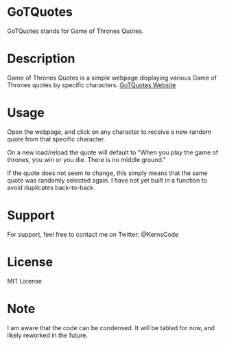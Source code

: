 # GoTQuotes

GoTQuotes stands for Game of Thrones Quotes. 

# Description

Game of Thrones Quotes is a simple webpage displaying various Game of Thrones quotes by specific characters. 
[GoTQuotes Website](https://kittykerns.github.io/GoTQuotes/)

# Usage

Open the webpage, and click on any character to receive a new random quote from that specific character.

On a new load/reload the quote will default to "When you play the game of thrones, you win or you die. There is no middle ground."

If the quote does not seem to change, this simply means that the same quote was randomly selected again. I have not yet built in a function to avoid duplicates back-to-back.

# Support

For support, feel free to contact me on Twitter: @KernsCode 

# License

MIT License

# Note

I am aware that the code can be condensed. It will be tabled for now, and likely reworked in the future.
